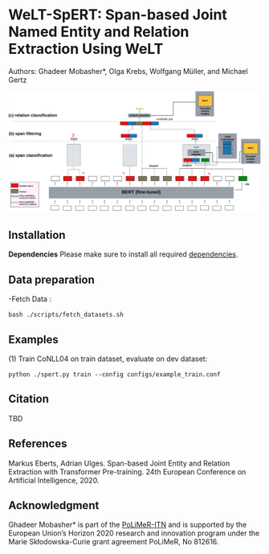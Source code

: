 # WeLT-SpERT: Span-based Joint Named Entity and Relation Extraction Using WeLT
Authors: Ghadeer Mobasher*, Olga Krebs, Wolfgang Müller, and Michael Gertz 

![WeLT-SpERT Architecture](SpERT-WeLT.png)

## Installation 
**Dependencies**
Please make sure to install all required [dependencies](https://github.com/mobashgr/WeLT-SpERT/requirements.txt).

## Data preparation
-Fetch Data :
 ```
bash ./scripts/fetch_datasets.sh
```
## Examples
(1) Train CoNLL04 on train dataset, evaluate on dev dataset:
```
python ./spert.py train --config configs/example_train.conf
```

 ## Citation
 TBD


## References
Markus Eberts, Adrian Ulges. Span-based Joint Entity and Relation Extraction with Transformer Pre-training. 24th European Conference on Artificial Intelligence, 2020.


## Acknowledgment
Ghadeer Mobasher* is part of the [PoLiMeR-ITN](http://polimer-itn.eu/) and is supported by the European Union’s Horizon 2020 research and innovation program under the Marie Skłodowska-Curie grant agreement PoLiMeR, No 812616.